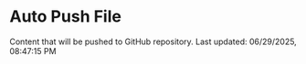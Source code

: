 # Auto Push File

Content that will be pushed to GitHub repository.
Last updated: 06/29/2025, 08:47:15 PM